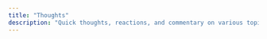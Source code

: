 ```yaml
---
title: "Thoughts"
description: "Quick thoughts, reactions, and commentary on various topics"
---
```


